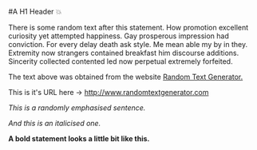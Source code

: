 #A H1 Header :collision:

There is some random text after this statement. How promotion excellent curiosity yet attempted happiness. Gay prosperous impression had conviction. For every delay death ask style. Me mean able my by in they. Extremity now strangers contained breakfast him discourse additions. Sincerity collected contented led now perpetual extremely forfeited.

The text above was obtained from the website [Random Text Generator.](http://github.com)

This is it's URL here -> http://www.randomtextgenerator.com

*This is a randomly emphasised sentence.*

_And this is an italicised one._

**A bold statement looks a little bit like this.**
